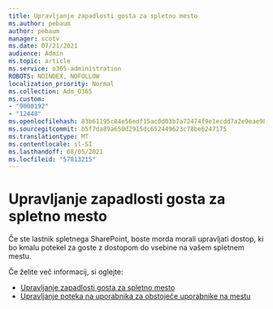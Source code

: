 ```yaml
---
title: Upravljanje zapadlosti gosta za spletno mesto
ms.author: pebaum
author: pebaum
manager: scotv
ms.date: 07/21/2021
audience: Admin
ms.topic: article
ms.service: o365-administration
ROBOTS: NOINDEX, NOFOLLOW
localization_priority: Normal
ms.collection: Adm_O365
ms.custom:
- "9000192"
- "12448"
ms.openlocfilehash: 83b61195c84e56edf15ac0d03b7a72474f9e1ecdd7a2e9eae98bab59c16f1b02
ms.sourcegitcommit: b5f7da89a650d2915dc652449623c78be6247175
ms.translationtype: MT
ms.contentlocale: sl-SI
ms.lasthandoff: 08/05/2021
ms.locfileid: "57813215"
---
```

# <a name="manage-guest-expiration-for-a-site"></a>Upravljanje zapadlosti gosta za spletno mesto

Če ste lastnik spletnega SharePoint, boste morda morali upravljati dostop, ki bo kmalu potekel za goste z dostopom do vsebine na vašem spletnem mestu.

Če želite več informacij, si oglejte:

- [Upravljanje zapadlosti gosta za spletno mesto](https://support.microsoft.com/office/manage-guest-expiration-for-a-site-25bee24f-42ad-4ee8-8402-4186eed74dea)
- [Upravljanje poteka na uporabnika za obstoječe uporabnike na mestu](/sharepoint/dev/solution-guidance/manage-user-sharing-expiration)